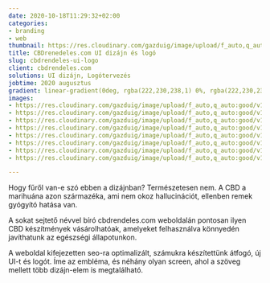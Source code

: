 ```yaml
---
date: 2020-10-18T11:29:32+02:00
categories:
- branding
- web
thumbnail: https://res.cloudinary.com/gazduig/image/upload/f_auto,q_auto:good/v1603015083/cms/time_voaxud.jpg
title: CBDrenedeles.com UI dizájn és logó
slug: cbdrendeles-ui-logo
client: cbdrendeles.com
solutions: UI dizájn, Logótervezés
jobtime: 2020 augusztus
gradient: linear-gradient(0deg, rgba(222,230,238,1) 0%, rgba(222,230,238,1) 45%)
images:
- https://res.cloudinary.com/gazduig/image/upload/f_auto,q_auto:good/v1603013397/cms/cbd_kxn319.jpg
- https://res.cloudinary.com/gazduig/image/upload/f_auto,q_auto:good/v1603013989/cms/Fooldal_fwycf6.jpg
- https://res.cloudinary.com/gazduig/image/upload/f_auto,q_auto:good/v1603013986/cms/CBD_utmutato_-_Betegsegek_l1ogxv.jpg
- https://res.cloudinary.com/gazduig/image/upload/f_auto,q_auto:good/v1603013985/cms/Rolunk_gk03yi.jpg
- https://res.cloudinary.com/gazduig/image/upload/f_auto,q_auto:good/v1603013980/cms/Fiokom_-_cimek_-_hibauzenet_z1wgox.jpg
- https://res.cloudinary.com/gazduig/image/upload/f_auto,q_auto:good/v1603013975/cms/Termekoldal_-_kosar_megnyitva_col8bw.jpg
- https://res.cloudinary.com/gazduig/image/upload/f_auto,q_auto:good/v1603013984/cms/Termekoldal_3_h3ut5q.jpg
- https://res.cloudinary.com/gazduig/image/upload/f_auto,q_auto:good/v1603013980/cms/Termekoldal_-_fizetesi_folyamat_1_w5xw4t.jpg

---
```

Hogy fűről van-e szó ebben a dizájnban? Természetesen nem. A CBD a marihuána azon származéka, ami nem okoz hallucinációt, ellenben remek gyógyító hatása van.

A sokat sejtető névvel bíró cbdrendeles.com weboldalán pontosan ilyen CBD készítmények vásárolhatóak, amelyeket felhasználva könnyedén javíthatunk az egészségi állapotunkon.

A weboldal kifejezetten seo-ra optimalizált, számukra készítettünk átfogó, új UI-t és logót. Íme az embléma, és néhány olyan screen, ahol a szöveg mellett több dizájn-elem is megtalálható. 